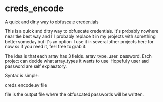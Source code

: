 # creds_encode
A quick and dirty way to obfuscate credentials

This is a quick and ditry way to obfuscate credentials.  It's probably nowhere near the best way and I'll probably replace it
in my projects with something better someday but it's an option.  I use it in several other projects here for now so if you need
it, feel free to grab it.

The idea is that each array has 3 fields, array_type, user, password.  Each project can decide what array_types it wants to use.
Hopefully user and password are self explanatory.

Syntax is simple:

creds_encode.py file

file is the output file where the obfuscated passwords will be written.
